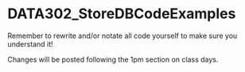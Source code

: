 # DATA302_StoreDBCodeExamples

Remember to rewrite and/or notate all code yourself to make sure you understand it!

Changes will be posted following the 1pm section on class days.
